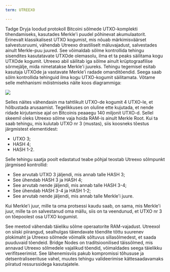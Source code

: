 ```yaml
---
term: UTREEXO

---
```

Tadge Dryja loodud protokoll Bitcoini sõlmede UTXO-komplekti tihendamiseks, kasutades Merkle'i puudel põhinevat akumulaatorit. Erinevalt klassikalisest UTXO kogumist, mis nõuab märkimisväärset salvestusruumi, vähendab Utreexo drastiliselt mäluvajadust, salvestades ainult Merkle-puu juured. See võimaldab sõlme kontrollida tehingu sisendites kasutatavate UTXOde olemasolu, ilma et ta peaks säilitama kogu UTXOde kogumit. Utreexo abil säilitab iga sõlme ainult krüptograafilise sõrmejälje, mida nimetatakse Merkle'i juureks. Tehingu tegemisel esitab kasutaja UTXOde ja vastavate Merkle'i radade omanditõendid. Seega saab sõlm kontrollida tehinguid ilma kogu UTXO-kogumit säilitamata. Võtame selle mehhanismi mõistmiseks näite koos diagrammiga:

![](../../dictionnaire/assets/15.webp)

Selles näites vähendasin ma tahtlikult UTXO-de kogumit 4 UTXO-le, et hõlbustada arusaamist. Tegelikkuses on oluline ette kujutada, et nende ridade kirjutamise ajal on Bitcoinis peaaegu 140 miljonit UTXO-d. Sellel skeemil oleks Utreexo sõlme vaja hoida RAM-is ainult Merkle Root. Kui ta saab tehingu, mis kulutab UTXO nr 3 (mustas), siis koosneks tõestus järgmistest elementidest:


- UTXO 3;
- HASH 4;
- HASH 1-2.

Selle tehingu saatja poolt edastatud teabe põhjal teostab Utreexo sõlmpunkt järgmised kontrollid:


- See arvutab UTXO 3 jäljendi, mis annab talle HASH 3;
- See ühendab HASH 3 ja HASH 4;
- See arvutab nende jäljendi, mis annab talle HASH 3-4;
- See ühendab HASH 3-4 ja HASH 1-2;
- See arvutab nende jäljendi, mis annab talle Merkle'i juure.

Kui Merkle'i juur, mille ta oma protsessi kaudu saab, on sama, mis Merkle'i juur, mille ta on salvestanud oma mällu, siis on ta veendunud, et UTXO nr 3 on tõepoolest osa UTXO kogumist.

See meetod vähendab täieliku sõlme operaatorite RAM-vajadust. Utreexol on siiski piirangud, sealhulgas täiendavate tõendite tõttu suurenev plokimaht ja Utreexo sõlmede võimalik sõltuvus sillasõlmedest, et saada puuduvaid tõendeid. Bridge Nodes on traditsioonilised täissõlmed, mis annavad Utreexo sõlmedele vajalikud tõendid, võimaldades seega täielikku verifitseerimist. See lähenemisviis pakub kompromissi tõhususe ja detsentraliseerituse vahel, muutes tehingu valideerimise kättesaadavamaks piiratud ressurssidega kasutajatele.